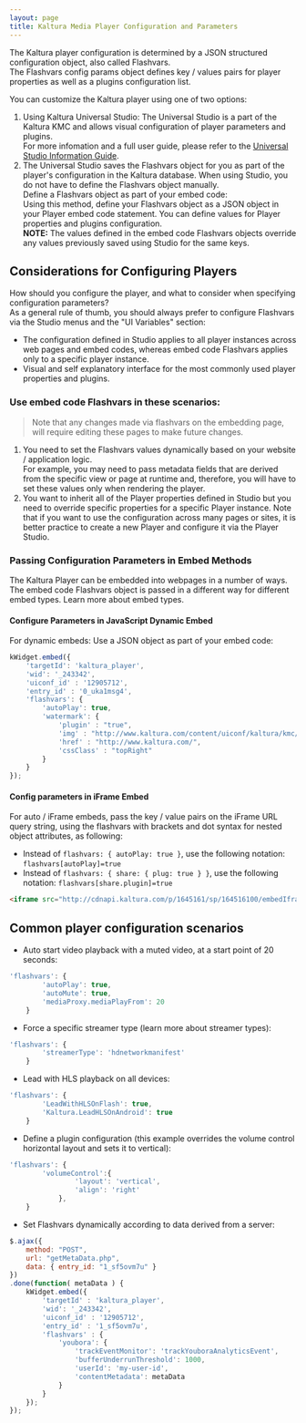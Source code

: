 ```yaml
---
layout: page
title: Kaltura Media Player Configuration and Parameters
---
```


The Kaltura player configuration is determined by a JSON structured configuration object, also called Flashvars.  
The Flashvars config params object defines key / values pairs for player properties as well as a plugins configuration list.   

You can customize the Kaltura player using one of two options:

1. Using Kaltura Universal Studio: The Universal Studio is a part of the Kaltura KMC and allows visual configuration of player parameters and plugins.  
For more infomation and a full user guide, please refer to the [Universal Studio Information Guide](https://knowledge.kaltura.com/node/1148).  
2. The Universal Studio saves the Flashvars object for you as part of the player's configuration in the Kaltura database. When using Studio, you do not have to define the Flashvars object manually.  
Define a Flashvars object as part of your embed code:  
Using this method, define your Flashvars object as a JSON object in your Player embed code statement. You can define values for Player properties and plugins configuration.  
**NOTE:** The values defined in the embed code Flashvars objects override any values previously saved using Studio for the same keys.   

## Considerations for Configuring Players

How should you configure the player, and what to consider when specifying configuration parameters?  
As a general rule of thumb, you should always prefer to configure Flashvars via the Studio menus and the "UI Variables" section:  

* The configuration defined in Studio applies to all player instances across web pages and embed codes, whereas embed code Flashvars applies only to a specific player instance.
* Visual and self explanatory interface for the most commonly used player properties and plugins.

### Use embed code Flashvars in these scenarios:   

> Note that any changes made via flashvars on the embedding page, will require editing these pages to make future changes. 

1. You need to set the Flashvars values dynamically based on your website / application logic.  
For example, you may need to pass metadata fields that are derived from the specific view or page at runtime and, therefore, you will have to set these values only when rendering the player.
2. You want to inherit all of the Player properties defined in Studio but you need to override specific properties for a specific Player instance. Note that if you want to use the configuration across many pages or sites, it is better practice to create a new Player and configure it via the Player Studio.    

### Passing Configuration Parameters in Embed Methods

The Kaltura Player can be embedded into webpages in a number of ways. The embed code Flashvars object is passed in a different way for different embed types. Learn more about embed types.  

#### Configure Parameters in JavaScript Dynamic Embed

For dynamic embeds: Use a JSON object as part of your embed code:  

```javascript
kWidget.embed({
    'targetId': 'kaltura_player',
    'wid': '_243342',
    'uiconf_id' : '12905712',
    'entry_id' : '0_uka1msg4',
    'flashvars': {
        'autoPlay': true,
        'watermark': {
            'plugin' : "true",
            'img' : "http://www.kaltura.com/content/uiconf/kaltura/kmc/appstudio/kdp3/exampleWatermark.png",
            'href' : "http://www.kaltura.com/",
            'cssClass' : "topRight"
        }
    }
});
```

#### Config parameters in iFrame Embed

For auto / iFrame embeds, pass the key / value pairs on the iFrame URL query string, using the flashvars with brackets and dot syntax for nested object attributes, as following:   

* Instead of `flashvars: { autoPlay: true }`, use the following notation: `flashvars[autoPlay]=true` 
* Instead of `flashvars: { share: { plug: true } }`, use the following notation: `flashvars[share.plugin]=true`

```html
<iframe src="http://cdnapi.kaltura.com/p/1645161/sp/164516100/embedIframeJs/uiconf_id/33752651/partner_id/1645161?iframeembed=true&playerId=kaltura_player&entry_id=1_1josgev8&flashvars[autoPlay]=true&flashvars[share.plugin]=true" width="560" height="395" allowfullscreen webkitallowfullscreen mozAllowFullScreen frameborder="0"></iframe>
```

## Common player configuration scenarios

* Auto start video playback with a muted video, at a start point of 20 seconds:

```javascript
'flashvars': {
        'autoPlay': true,
        'autoMute': true,
        'mediaProxy.mediaPlayFrom': 20
    }
```

* Force a specific streamer type (learn more about streamer types):

```javascript
'flashvars': {
        'streamerType': 'hdnetworkmanifest'
    }
```

* Lead with HLS playback on all devices:

```javascript
'flashvars': {
        'LeadWithHLSOnFlash': true,
        'Kaltura.LeadHLSOnAndroid': true
    }
```

* Define a plugin configuration (this example overrides the volume control horizontal layout and sets it to vertical):

```javascript
'flashvars': {
        'volumeControl':{
                'layout': 'vertical',
                'align': 'right'
            },
    }
```

* Set Flashvars dynamically according to data derived from a server:

```javascript
$.ajax({
    method: "POST",
    url: "getMetaData.php",
    data: { entry_id: "1_sf5ovm7u" }
})
.done(function( metaData ) {
    kWidget.embed({
        'targetId' : 'kaltura_player',
        'wid': '_243342',
        'uiconf_id' : '12905712',
        'entry_id' : '1_sf5ovm7u',
        'flashvars' : {
            'youbora': {
                'trackEventMonitor': 'trackYouboraAnalyticsEvent',
                'bufferUnderrunThreshold': 1000,
                'userId': 'my-user-id',
                'contentMetadata': metaData
            }
        }
    });
});
```
